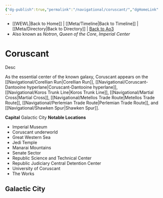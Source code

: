 ```yaml
---
{"dg-publish":true,"permalink":"/navigational/coruscant/","dgHomeLink":false}
---
```


- [[WEWL\|Back to Home]] | [[Meta/Timeline\|Back to Timeline]] | [[Meta/Directory\|Back to Directory]] | [Back to Ao3](https://archiveofourown.org/works/19334440/chapters/45992584)
- Also known as *Notron*, *Queen of the Core*, *Imperial Center*

# Coruscant
Desc

As the essential center of the known galaxy, Coruscant appears on the [[Navigational/Corellian Run\|Corellian Run]], [[Navigational/Coruscant-Dantooine hyperlane\|Coruscant-Dantooine hyperlane]], [[Navigational/Koros Trunk Line\|Koros Trunk Line]], [[Navigational/Martial Cross\|Martial Cross]], [[Navigational/Metellos Trade Route\|Metellos Trade Route]], [[Navigational/Perlemian Trade Route\|Perlemian Trade Route]], and [[Navigational/Shawken Spur\|Shawken Spur]].

**Capital** Galactic City
**Notable Locations**
- Imperial Museum
- Coruscant underworld
- Great Western Sea
- Jedi Temple
- Manarai Mountains
- Senate Sector
- Republic Science and Technical Center
- Republic Judiciary Central Detention Center
- University of Coruscant
- The Works

## Galactic City
